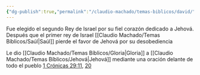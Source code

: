 ```yaml
---
{"dg-publish":true,"permalink":"/claudio-machado/temas-biblicos/david/","tags":["David"]}
---
```


Fue elegido el segundo Rey de Israel por su fiel corazón dedicado a Jehová. Después que el primer rey de Israel [[Claudio Machado/Temas Bíblicos/Saúl\|Saúl]] pierde el favor de Jehová por su desobediencia 

Le dio [[Claudio Machado/Temas Bíblicos/Gloria\|Gloria]] a [[Claudio Machado/Temas Bíblicos/Jehová\|Jehová]] mediante una oración delante de todo el pueblo [1 Crónicas 29:11](https://wol.jw.org/es/wol/b/r4/lp-s/nwtsty/13/29#v=13:29:11), [20](https://wol.jw.org/es/wol/b/r4/lp-s/nwtsty/13/29#v=13:29:20) 

